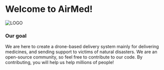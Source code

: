 # Welcome to AirMed!

![LOGO](https://github.com/AirMedCommunity/Assets/blob/main/AirMedLogo.png)

### Our goal
We are here to create a drone-based delivery system mainly for delivering medicines, and sending support to victims of natural disasters. 
We are an open-source community, so feel free to contribute to our code. By contributing, you will help us help millions of people!
